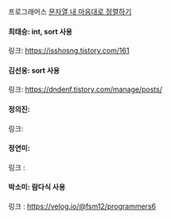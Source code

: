 프로그래머스 [문자열 내 마음대로 정렬하기](https://school.programmers.co.kr/learn/courses/30/lessons/12915)<br>

#### 최태승: int, sort 사용
링크: https://isshosng.tistory.com/161

#### 김선웅: sort 사용
링크: https://dndenf.tistory.com/manage/posts/

#### 정의진: 
링크: 

#### 정연미:
링크 : 

#### 박소미: 람다식 사용
링크 : https://velog.io/@fsm12/programmers6

